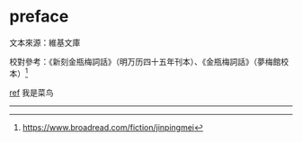 preface
=======

文本來源：維基文庫

校對參考：《新刻金瓶梅詞話》（明万历四十五年刊本）、《金瓶梅詞話》（夢梅館校本）[^1]

[ref] 我是菜鸟

--------------------------------
[ref]:https://oxnz.github.io
[^1]: https://www.broadread.com/fiction/jinpingmei
